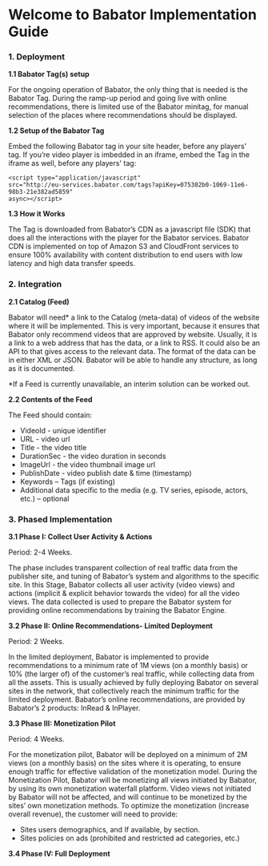 # Welcome to Babator Implementation Guide

### 1. Deployment
  
**1.1 Babator Tag(s) setup**
  
  For the ongoing operation of Babator, the only thing that is needed is the Babator Tag. During the
  ramp-up period and going live with online recommendations, there is limited use of the Babator minitag,
  for manual selection of the places where recommendations should be displayed.

**1.2 Setup of the Babator Tag**

  Embed the following Babator tag in your site header, before any players' tag. If you’re video player
  is imbedded in an iframe, embed the Tag in the iframe as well, before any players' tag:

  ```
  <script type="application/javascript"
  src="http://eu-services.babator.com/tags?apiKey=075302b0-1069-11e6-98b3-21e382ad5859"
  async></script>
  ```

**1.3 How it Works**

   The Tag is downloaded from Babator’s CDN as a javascript file (SDK) that does all the interactions
   with the player for the Babator services. Babator CDN is implemented on top of Amazon S3 and
   CloudFront services to ensure 100% availability with content distribution to end users with low
   latency and high data transfer speeds.
     
### 2. Integration

**2.1 Catalog (Feed)**

  Babator will need* a link to the Catalog (meta-data) of videos of the website where it will be
  implemented. This is very important, because it ensures that Babator only recommend videos that are
  approved by website.
  Usually, it is a link to a web address that has the data, or a link to RSS. It could also be an API to that
  gives access to the relevant data.
  The format of the data can be in either XML or JSON. Babator will be able to handle any structure, as
  long as it is documented.

  *If a Feed is currently unavailable, an interim solution can be worked out.

**2.2 Contents of the Feed**

  The Feed should contain:
  * VideoId - unique identifier
  * URL - video url
  * Title - the video title
  * DurationSec - the video duration in seconds
  * ImageUrl - the video thumbnail image url
  * PublishDate - video publish date & time (timestamp)
  * Keywords – Tags (if existing)
  * Additional data specific to the media (e.g. TV series, episode, actors, etc.) – optional
    
### 3. Phased Implementation

**3.1 Phase I: Collect User Activity & Actions**

  Period: 2-4 Weeks.

  The phase includes transparent collection of real traffic data from the publisher site, and tuning of
  Babator’s system and algorithms to the specific site.
  In this Stage, Babator collects all user activity (video views) and actions (implicit & explicit behavior
  towards the video) for all the video views. The data collected is used to prepare the Babator system
  for providing online recommendations by training the Babator Engine.

**3.2 Phase II: Online Recommendations- Limited Deployment**

  Period: 2 Weeks.

  In the limited deployment, Babator is implemented to provide recommendations to a minimum rate
  of 1M views (on a monthly basis) or 10% (the larger of) of the customer’s real traffic, while collecting
  data from all the assets. This is usually achieved by fully deploying Babator on several sites in the
  network, that collectively reach the minimum traffic for the limited deployment.
  Babator’s online recommendations, are provided by Babator’s 2 products: InRead & InPlayer.

**3.3 Phase III: Monetization Pilot**

  Period: 4 Weeks.

  For the monetization pilot, Babator will be deployed on a minimum of 2M views (on a monthly basis)
  on the sites where it is operating, to ensure enough traffic for effective validation of the monetization
  model.
  During the Monetization Pilot, Babator will be monetizing all views initiated by Babator, by using its
  own monetization waterfall platform. Video views not initiated by Babator will not be affected, and will
  continue to be monetized by the sites’ own monetization methods.
  To optimize the monetization (increase overall revenue), the customer will need to provide:
  * Sites users demographics, and If available, by section.
  * Sites policies on ads (prohibited and restricted ad categories, etc.)
    
**3.4 Phase IV: Full Deployment**

